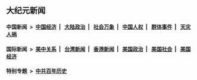 ## 大纪元新闻

#### 中国新闻 &nbsp;>&nbsp; [中国经济](indexes/ncid283/README.md?08270445) &nbsp;| &nbsp; [大陆政治](indexes/ncid277/README.md?08270445) &nbsp;| &nbsp; [社会万象](indexes/ncid282/README.md?08270445) &nbsp;| &nbsp; [中国人权](indexes/ncid278/README.md?08270445) &nbsp;| &nbsp; [群体事件](indexes/ncid279/README.md?08270445) &nbsp;| &nbsp; [天灾人祸](indexes/ncid280/README.md?08270445)

#### 国际新闻 &nbsp;>&nbsp; [美中关系](indexes/nf1412576/README.md?08270445) &nbsp;| &nbsp; [台湾新闻](indexes/ncid1349361/README.md?08270445) &nbsp;| &nbsp; [香港新闻](indexes/ncid1349362/README.md?08270445) &nbsp;| &nbsp; [美国政治](indexes/ncid1078159/README.md?08270445) &nbsp;| &nbsp; [美国社会](indexes/ncid1078160/README.md?08270445) &nbsp;| &nbsp; [美国经济](indexes/ncid1078158/README.md?08270445)

#### 特别专题 &nbsp;>&nbsp; [中共百年历史](https://github.com/easy2view/epoch-special/blob/master/README.md?08270445)  
